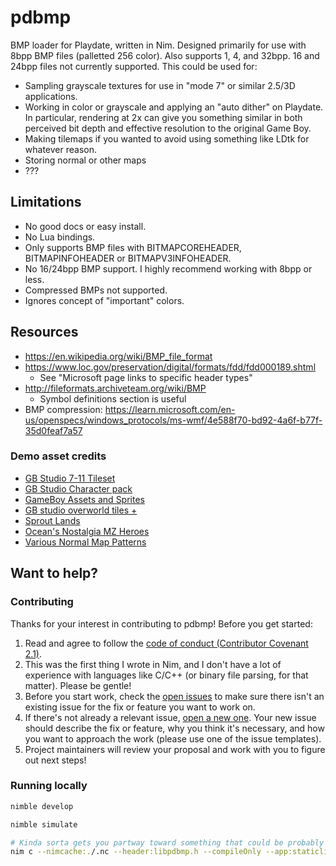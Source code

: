 # pdbmp

BMP loader for Playdate, written in Nim. Designed primarily for use with 8bpp BMP files (palletted 256 color). Also supports 1, 4, and 32bpp. 16 and 24bpp files not currently supported. This could be used for:

* Sampling grayscale textures for use in "mode 7" or similar 2.5/3D applications.
* Working in color or grayscale and applying an "auto dither" on Playdate. In particular, rendering at 2x can give you something similar in both perceived bit depth and effective resolution to the original Game Boy.
* Making tilemaps if you wanted to avoid using something like LDtk for whatever reason.
* Storing normal or other maps
* ???

## Limitations

* No good docs or easy install.
* No Lua bindings.
* Only supports BMP files with BITMAPCOREHEADER, BITMAPINFOHEADER or BITMAPV3INFOHEADER.
* No 16/24bpp BMP support. I highly recommend working with 8bpp or less.
* Compressed BMPs not supported.
* Ignores concept of "important" colors.

## Resources

* https://en.wikipedia.org/wiki/BMP_file_format
* https://www.loc.gov/preservation/digital/formats/fdd/fdd000189.shtml
	* See "Microsoft page links to specific header types"
* http://fileformats.archiveteam.org/wiki/BMP
	* Symbol definitions section is useful
* BMP compression: https://learn.microsoft.com/en-us/openspecs/windows_protocols/ms-wmf/4e588f70-bd92-4a6f-b77f-35d0feaf7a57

### Demo asset credits

* [GB Studio 7-11 Tileset](https://reakain.itch.io/gb-studio-7-11-tileset)
* [GB Studio Character pack](https://the-pixel-nook.itch.io/gb-studio-character-pack)
* [GameBoy Assets and Sprites](https://materialfuture.itch.io/gameboy-assets)
* [GB studio overworld tiles +](https://the-pixel-nook.itch.io/gb-studio-overworld-tiles-plus)
* [Sprout Lands](https://cupnooble.itch.io/sprout-lands-asset-pack)
* [Ocean's Nostalgia MZ Heroes](https://oceansdream.itch.io/nostalgia-mz-heroes)
* [Various Normal Map Patterns](https://opengameart.org/content/various-normal-map-patterns)

## Want to help?

### Contributing

Thanks for your interest in contributing to pdbmp! Before you get started:

1. Read and agree to follow the [code of conduct (Contributor Covenant 2.1)](./CODE_OF_CONDUCT.md).
2. This was the first thing I wrote in Nim, and I don't have a lot of experience with languages like C/C++ (or binary file parsing, for that matter). Please be gentle!
3. Before you start work, check the [open issues](https://github.com/strawdynamics/pdportal/issues) to make sure there isn't an existing issue for the fix or feature you want to work on.
4. If there's not already a relevant issue, [open a new one](https://github.com/strawdynamics/pdportal/issues/new). Your new issue should describe the fix or feature, why you think it's necessary, and how you want to approach the work (please use one of the issue templates).
5. Project maintainers will review your proposal and work with you to figure out next steps!

### Running locally

``` bash
nimble develop

nimble simulate

# Kinda sorta gets you partway toward something that could be probably used with C, if you add `exportc` throughout the code
nim c --nimcache:./.nc --header:libpdbmp.h --compileOnly --app:staticlib src/pdbmp.nim
```
